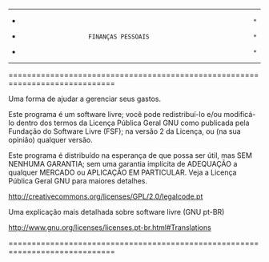 

************************************************************************
*                                                                      *
*                        FINANÇAS PESSOAIS                             *
*                                                                      *
************************************************************************



=============================================================================

Uma forma de ajudar a gerenciar seus gastos.

Este programa é um software livre; você pode redistribuí-lo e/ou 
modificá-lo dentro dos termos da Licença Pública Geral GNU como 
publicada pela Fundação do Software Livre (FSF); na versão 2 da 
Licença, ou (na sua opinião) qualquer versão.

Este programa é distribuído na esperança de que possa ser útil, 
mas SEM NENHUMA GARANTIA; sem uma garantia implícita de ADEQUAÇÃO a qualquer
MERCADO ou APLICAÇÃO EM PARTICULAR. Veja a
Licença Pública Geral GNU para maiores detalhes.

http://creativecommons.org/licenses/GPL/2.0/legalcode.pt


Uma explicação mais detalhada sobre software livre (GNU pt-BR)

http://www.gnu.org/licenses/licenses.pt-br.html#Translations

=============================================================================
